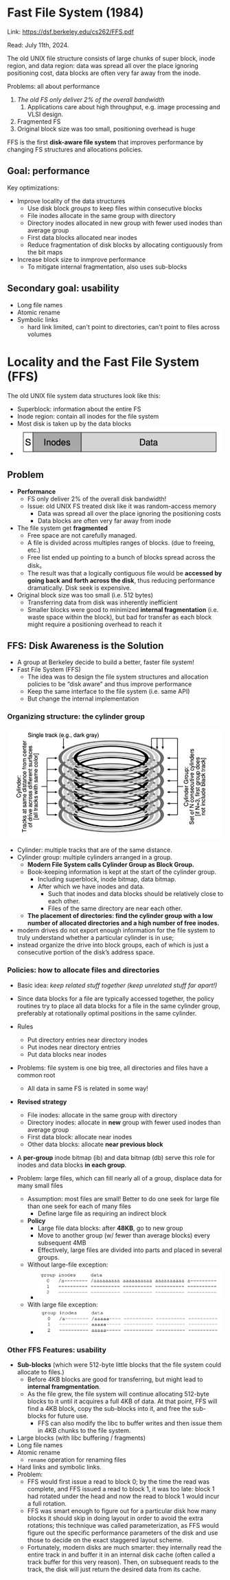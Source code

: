 # Fast File System (1984) 

Link: https://dsf.berkeley.edu/cs262/FFS.pdf

Read: July 11th, 2024.

The old UNIX file structure consists of large chunks of super block, inode region, and data region: data was spread all over the place ignoring positioning cost, data blocks are often very far away from the inode. 

Problems: all about performance 
1) _The old FS only deliver 2% of the overall bandwidth_
   1) Applications care about high throughput, e.g. image processing and VLSI design. 
2) Fragmented FS
3) Original block size was too small, positioning overhead is huge

FFS is the first **disk-aware file system** that improves performance by changing FS structures and allocations policies. 

## Goal: performance 
Key optimizations:
* Improve locality of the data structures
  *   Use disk block _groups_ to keep files within consecutive blocks 
  *   File inodes allocate in the same group with directory
  *   Directory inodes allocated in new group with fewer used inodes than average group
  *   First data blocks allocated near inodes
  *   Reduce fragmentation of disk blocks by allocating contiguously from the bit maps
* Increase block size to inmprove performance
  *   To mitigate internal fragmentation, also uses sub-blocks
 
## Secondary goal: usability    
* Long file names
* Atomic rename
* Symbolic links
  *  hard link limited, can't point to directories, can't point to files across volumes    

# Locality and the Fast File System (FFS) 

The old UNIX file system data structures look like this:

* Superblock: information about the entire FS
* Inode region: contain all inodes for the file system
* Most disk is taken up by the data blocks
* ![alt text](images/37-ffs/old-unix-fs.png)

## Problem

* **Performance**
    * FS only deliver 2% of the overall disk bandwidth!
    * Issue: old UNIX FS treated disk like it was random-access memory
        * Data was spread all over the place ignoring the positioning costs
        * Data blocks are often very far away from inode
* The file system get **fragmented**
    * Free space are not carefully managed.
    * A file is divided across multiples ranges of blocks. (due to freeing, etc.)
    * Free list ended up pointing to a bunch of blocks spread across the disk。
    * The result was that a logically contiguous file would be **accessed by going back and forth across the disk**, thus reducing performance dramatically. Disk seek is expensive. 
* Original block size was too small (i.e. 512 bytes)
    * Transferring data from disk was inherently inefficient
    * Smaller blocks were good to minimized **internal fragmentation** (i.e. waste space within the block), but bad for transfer as each block might require a positioning overhead to reach it

## FFS: Disk Awareness is the Solution

* A group at Berkeley decide to build a better, faster file system!
* Fast File System (FFS)
    * The idea was to design the file system structures and allocation policies to be “disk aware” and thus improve performance
    * Keep the same interface to the file system (i.e. same API)
    * But change the internal implementation

### Organizing structure: the cylinder group

![alt text](images/37-ffs/cylinder-group.png)
* Cylinder: multiple tracks that are of the same distance.
* Cylinder group: multiple cylinders arranged in a group.
  * **Modern File System calls Cylinder Group as Block Group.**
  * Book-keeping information is kept at the start of the cylinder group.
    * Including superblock, inode bitmap, data bitmap.
    * After which we have inodes and data. 
      * Such that inodes and data blocks should be relatively close to each other. 
      * Files of the same directory are near each other. 
  * **The placement of directories: find the cylinder group with a low number of allocated directories and a high number of free inodes.**
* modern drives do not export enough information for the file system to truly understand whether a particular cylinder is in use;
* instead organize the drive into block groups, each of which is just a consecutive portion of the disk’s address space. 

### Policies: how to allocate files and directories

* Basic idea: *keep related stuff together (keep unrelated stuff far apart!)*

* Since data blocks for a file are typically accessed together, the policy routines try to place all data blocks for a file in the same cylinder group, preferably at rotationally optimal positions in the same cylinder. 

* Rules
    * Put directory entries near directory inodes
    * Put inodes near directory entries 
    * Put data blocks near inodes 
* Problems: file system is one big tree, all directories and files have a common root
    * All data in same FS is related in some way!
* **Revised strategy**
    * File inodes: allocate in the same group with directory
    * Directory inodes: allocate in **new** group with fewer used inodes than average group
    * First data block: allocate near inodes
    * Other data blocks: allocate **near previous block**
* A **per-group** inode bitmap (ib) and data bitmap (db) serve this role for inodes and data blocks **in each group**. 
* Problem: large files, which can fill nearly all of a group, displace data for many small files
    * Assumption: most files are small! Better to do one seek for large file than one seek for each of many files
        * Define large file as requiring an indirect block
    * **Policy**
        * Large file data blocks: after **48KB**, go to new group
        * Move to another group (w/ fewer than average blocks) every subsequent 4MB
        * Effectively, large files are divided into parts and placed in several groups. 
    * Without large-file exception:
      * ![alt text](images/37-ffs/no-large-file-exception.png)
    * With large file exception:
      * ![alt text](images/37-ffs/large-file-exception.png)

### Other FFS Features: usability

* **Sub-blocks** (which were 512-byte little blocks that the file system could allocate to files.)
  * Before 4KB blocks are good for transferring, but might lead to **internal framgmentation**.
  * As the file grew, the file system will continue allocating 512-byte blocks to it until it acquires a full 4KB of data. At that point, FFS will find a 4KB block, copy the sub-blocks into it, and free the sub-blocks for future use.
    * FFS can also modify the libc to buffer writes and then issue them in 4KB chunks to the file system. 
* Large blocks (with libc buffering / fragments)
* Long file names
* Atomic rename
    * `rename` operation for renaming files
* Hard links and symbolic links. 
* Problem: 
  * FFS would first issue a read to block 0; by the time the read was complete, and FFS issued a read to block 1, it was too late: block 1 had rotated under the head and now the read to block 1 would incur a full rotation.
  * FFS was smart enough to figure out for a particular disk how many blocks it should skip in doing layout in order to avoid the extra rotations; this technique was called parameterization, as FFS would figure out the specific performance parameters of the disk and use those to decide on the exact staggered layout scheme.
  * Fortunately, modern disks are much smarter: they internally read the entire track in and buffer it in an internal disk cache (often called a track buffer for this very reason). Then, on subsequent reads to the track, the disk will just return the desired data from its cache.
